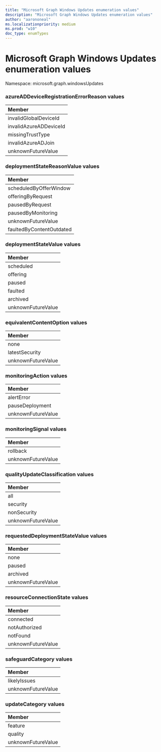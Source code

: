 ```yaml
---
title: "Microsoft Graph Windows Updates enumeration values"
description: "Microsoft Graph Windows Updates enumeration values"
author: "aarononeal"
ms.localizationpriority: medium
ms.prod: "w10"
doc_type: enumTypes
---
```


# Microsoft Graph Windows Updates enumeration values

Namespace: microsoft.graph.windowsUpdates

### azureADDeviceRegistrationErrorReason values 

|Member|
|:---|
|invalidGlobalDeviceId|
|invalidAzureADDeviceId|
|missingTrustType|
|invalidAzureADJoin|
|unknownFutureValue|

### deploymentStateReasonValue values 

|Member|
|:---|
|scheduledByOfferWindow|
|offeringByRequest|
|pausedByRequest|
|pausedByMonitoring|
|unknownFutureValue|
|faultedByContentOutdated|

### deploymentStateValue values 

|Member|
|:---|
|scheduled|
|offering|
|paused|
|faulted|
|archived|
|unknownFutureValue|

### equivalentContentOption values 

|Member|
|:---|
|none|
|latestSecurity|
|unknownFutureValue|

### monitoringAction values 

|Member|
|:---|
|alertError|
|pauseDeployment|
|unknownFutureValue|

### monitoringSignal values 

|Member|
|:---|
|rollback|
|unknownFutureValue|

### qualityUpdateClassification values 

|Member|
|:---|
|all|
|security|
|nonSecurity|
|unknownFutureValue|

### requestedDeploymentStateValue values 

|Member|
|:---|
|none|
|paused|
|archived|
|unknownFutureValue|

### resourceConnectionState values 

|Member|
|:---|
|connected|
|notAuthorized|
|notFound|
|unknownFutureValue|

### safeguardCategory values 

|Member|
|:---|
|likelyIssues|
|unknownFutureValue|

### updateCategory values 

|Member|
|:---|
|feature|
|quality|
|unknownFutureValue|

<!--
{
  "type": "#page.annotation",
  "namespace": "microsoft.graph.windowsUpdates"
}
-->
